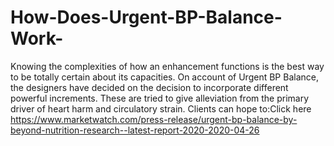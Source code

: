 # How-Does-Urgent-BP-Balance-Work-
Knowing the complexities of how an enhancement functions is the best way to be totally certain about its capacities. On account of Urgent BP Balance, the designers have decided on the decision to incorporate different powerful increments. These are tried to give alleviation from the primary driver of heart harm and circulatory strain. Clients can hope to:Click here https://www.marketwatch.com/press-release/urgent-bp-balance-by-beyond-nutrition-research--latest-report-2020-2020-04-26
